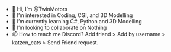 - 👋 Hi, I’m @TwinMotors
- 👀 I’m interested in Coding, CGI, and 3D Modelling
- 🌱 I’m currently learning C#, Python and 3D Modelling
- 💞️ I’m looking to collaborate on Nothing
- 📫 How to reach me Discord? Add friend > Add by username > katzen_cats > Send Friend request.

<!---
TwinMotors/TwinMotors is a ✨ special ✨ repository because its `README.md` (this file) appears on your GitHub profile.
You can click the Preview link to take a look at your changes.
--->
